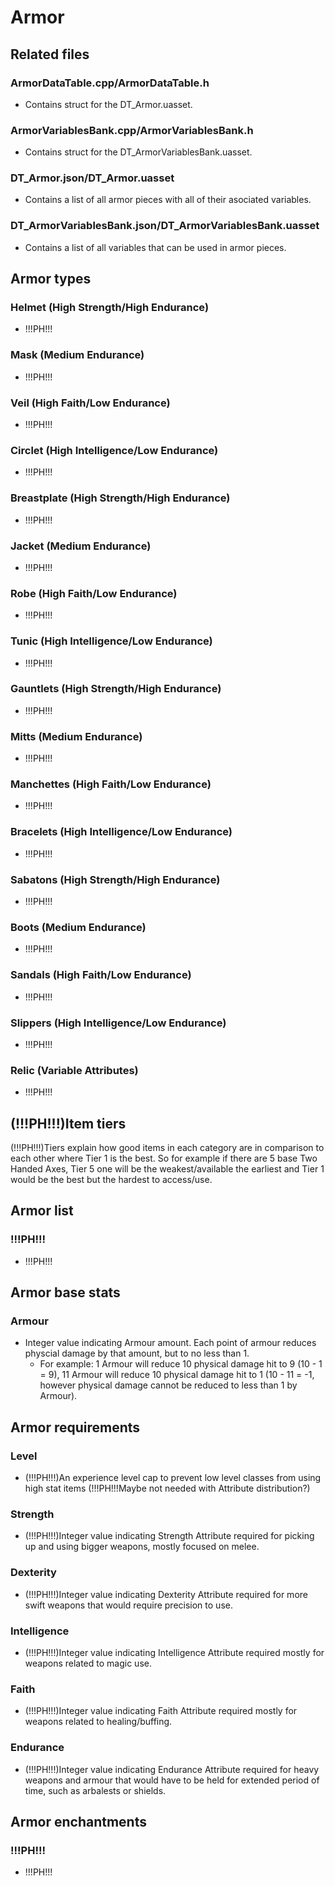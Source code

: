 # Armor
## Related files
### ArmorDataTable.cpp/ArmorDataTable.h
- Contains struct for the DT_Armor.uasset.
### ArmorVariablesBank.cpp/ArmorVariablesBank.h
- Contains struct for the DT_ArmorVariablesBank.uasset.
### DT_Armor.json/DT_Armor.uasset
- Contains a list of all armor pieces with all of their asociated variables.
### DT_ArmorVariablesBank.json/DT_ArmorVariablesBank.uasset
- Contains a list of all variables that can be used in armor pieces.

## Armor types
### Helmet (High Strength/High Endurance)
- !!!PH!!!

### Mask (Medium Endurance)
- !!!PH!!!

### Veil (High Faith/Low Endurance)
- !!!PH!!!

### Circlet (High Intelligence/Low Endurance)
- !!!PH!!!

### Breastplate (High Strength/High Endurance)
- !!!PH!!!

### Jacket (Medium Endurance)
- !!!PH!!!

### Robe (High Faith/Low Endurance)
- !!!PH!!!

### Tunic (High Intelligence/Low Endurance)
- !!!PH!!!

### Gauntlets (High Strength/High Endurance)
- !!!PH!!!

### Mitts (Medium Endurance)
- !!!PH!!!

### Manchettes (High Faith/Low Endurance)
- !!!PH!!!

### Bracelets (High Intelligence/Low Endurance)
- !!!PH!!!

### Sabatons (High Strength/High Endurance)
- !!!PH!!!

### Boots (Medium Endurance)
- !!!PH!!!

### Sandals (High Faith/Low Endurance)
- !!!PH!!!

### Slippers (High Intelligence/Low Endurance)
- !!!PH!!!

### Relic (Variable Attributes)
- !!!PH!!!

## (!!!PH!!!)Item tiers
(!!!PH!!!)Tiers explain how good items in each category are in comparison to each other where Tier 1 is the best. So for example if there are 5 base Two Handed Axes, Tier 5 one will be the weakest/available the earliest and Tier 1 would be the best but the hardest to access/use.

## Armor list
### !!!PH!!!
- !!!PH!!!

## Armor base stats
### Armour
- Integer value indicating Armour amount. Each point of armour reduces physcial damage by that amount, but to no less than 1.
  - For example: 1 Armour will reduce 10 physical damage hit to 9 (10 - 1 = 9), 11 Armour will reduce 10 physical damage hit to 1 (10 - 11 = -1, however physical damage cannot be reduced to less than 1 by Armour).

## Armor requirements
### Level
- (!!!PH!!!)An experience level cap to prevent low level classes from using high stat items (!!!PH!!!Maybe not needed with Attribute distribution?)

### Strength
- (!!!PH!!!)Integer value indicating Strength Attribute required for picking up and using bigger weapons, mostly focused on melee.

### Dexterity
- (!!!PH!!!)Integer value indicating Dexterity Attribute required for more swift weapons that would require precision to use.

### Intelligence
- (!!!PH!!!)Integer value indicating Intelligence Attribute required mostly for weapons related to magic use.

### Faith
- (!!!PH!!!)Integer value indicating Faith Attribute required mostly for weapons related to healing/buffing.

### Endurance
- (!!!PH!!!)Integer value indicating Endurance Attribute required for heavy weapons and armour that would have to be held for extended period of time, such as arbalests or shields.

## Armor enchantments
### !!!PH!!!
- !!!PH!!!
